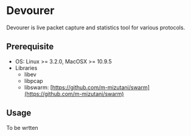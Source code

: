 Devourer
========

Devourer is live packet capture and statistics tool for various protocols.


Prerequisite
------

- OS: Linux >= 3.2.0, MacOSX >= 10.9.5
- Libraries
    - libev
	- libpcap
    - libswarm: [https://github.com/m-mizutani/swarm](https://github.com/m-mizutani/swarm)

Usage
------

To be wrtten


